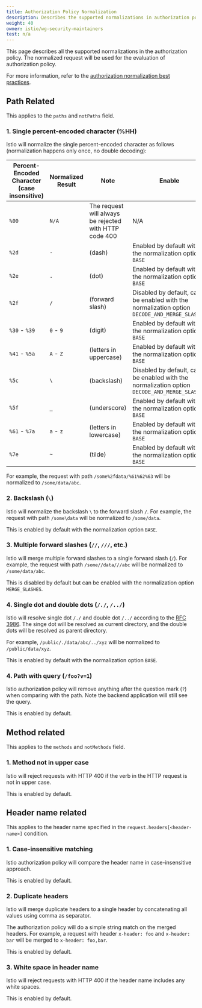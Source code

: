 ```yaml
---
title: Authorization Policy Normalization
description: Describes the supported normalizations in authorization policies.
weight: 40
owner: istio/wg-security-maintainers
test: n/a
---
```


This page describes all the supported normalizations in the authorization policy. The normalized request will be used for the evaluation of authorization policy.

For more information, refer to the [authorization normalization best practices](/docs/ops/best-practices/security/#customize-your-system-on-path-normalization).

## Path Related

This applies to the `paths` and `notPaths` field.

### 1. Single percent-encoded character (%HH)

Istio will normalize the single percent-encoded character as follows (normalization happens only once, no double decoding):

| Percent-Encoded Character (case insensitive) | Normalized Result | Note | Enable |
|----------------------------------------------|-------------------|------|--------|
| `%00` | `N/A` | The request will always be rejected with HTTP code 400 | N/A |
| `%2d` | `-` | (dash) | Enabled by default with the normalization option `BASE` |
| `%2e` | `.` | (dot) | Enabled by default with the normalization option `BASE` |
| `%2f` | `/` | (forward slash) | Disabled by default, can be enabled with the normalization option `DECODE_AND_MERGE_SLASHES` |
| `%30` - `%39` | `0` - `9` | (digit) | Enabled by default with the normalization option `BASE` |
| `%41` - `%5a` | `A` - `Z` | (letters in uppercase) | Enabled by default with the normalization option `BASE` |
| `%5c` | `\` | (backslash) | Disabled by default, can be enabled with the normalization option `DECODE_AND_MERGE_SLASHES` |
| `%5f` | `_` | (underscore) | Enabled by default with the normalization option `BASE` |
| `%61` - `%7a` | `a` - `z` | (letters in lowercase) | Enabled by default with the normalization option `BASE` |
| `%7e` | `~` | (tilde) | Enabled by default with the normalization option `BASE` |

For example, the request with path `/some%2fdata/%61%62%63` will be normalized to `/some/data/abc`.

### 2. Backslash (`\`)

Istio will normalize the backslash `\` to the forward slash `/`. For example, the request with path `/some\data`
will be normalized to `/some/data`.

This is enabled by default with the normalization option `BASE`.

### 3. Multiple forward slashes (`//`, `///`, etc.)

Istio will merge multiple forward slashes to a single forward slash (`/`). For example, the request
with path `/some//data///abc` will be normalized to `/some/data/abc`.

This is disabled by default but can be enabled with the normalization option `MERGE_SLASHES`.

### 4. Single dot and double dots (`/./`, `/../`)

Istio will resolve single dot `/./` and double dot `/../` according to the [RFC 3986](https://tools.ietf.org/html/rfc3986#section-6).
The singe dot will be resolved as current directory, and the double dots will be resolved as parent directory.

For example, `/public/./data/abc/../xyz` will be normalized to `/public/data/xyz`.

This is enabled by default with the normalization option `BASE`.

### 4. Path with query (`/foo?v=1`)

Istio authorization policy will remove anything after the question mark (`?`) when comparing with the path. Note the
backend application will still see the query.

This is enabled by default.

## Method related

This applies to the `methods` and `notMethods` field.

### 1. Method not in upper case

Istio will reject requests with HTTP 400 if the verb in the HTTP request is not in upper case.

This is enabled by default.

## Header name related

This applies to the header name specified in the `request.headers[<header-name>]` condition.

### 1. Case-insensitive matching

Istio authorization policy will compare the header name in case-insensitive approach.

This is enabled by default.

### 2. Duplicate headers

Istio will merge duplicate headers to a single header by concatenating all values using comma as separator.

The authorization policy will do a simple string match on the merged headers. For example, a request with header
`x-header: foo` and `x-header: bar` will be merged to `x-header: foo,bar`.

This is enabled by default.

### 3. White space in header name

Istio will reject requests with HTTP 400 if the header name includes any white spaces.

This is enabled by default.
